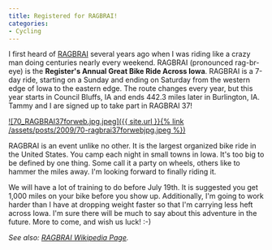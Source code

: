 ```yaml
---
title: Registered for RAGBRAI!
categories:
- Cycling
---
```


I first heard of [RAGBRAI](http://www.ragbrai.org/) several years ago when I was riding like a crazy man doing centuries nearly every weekend. RAGBRAI (pronounced rag-br-eye) is the **Register's Annual Great Bike Ride Across Iowa**. RAGBRAI is a 7-day ride, starting on a Sunday and ending on Saturday from the western edge of Iowa to the eastern edge. The route changes every year, but this year starts in Council Bluffs, IA and ends 442.3 miles later in Burlington, IA. Tammy and I are signed up to take part in RAGBRAI 37!

[![70_RAGBRAI37forweb.jpg.jpeg]({{ site.url }}{% link /assets/posts/2009/70-ragbrai37forwebjpg.jpeg %})](http://www.ragbrai.org/)

RAGBRAI is an event unlike no other. It is the largest organized bike ride in the United States. You camp each night in small towns in Iowa. It's too big to be defined by one thing. Some call it a party on wheels, others like to hammer the miles away. I'm looking forward to finally riding it.

We will have a lot of training to do before July 19th. It is suggested you get 1,000 miles on your bike before you show up. Additionally, I'm going to work harder than I have at dropping weight faster so that I'm carrying less heft across Iowa. I'm sure there will be much to say about this adventure in the future. More to come, and wish us luck! :-)

_See also: [RAGBRAI Wikipedia Page](http://en.wikipedia.org/wiki/Ragbrai)._
